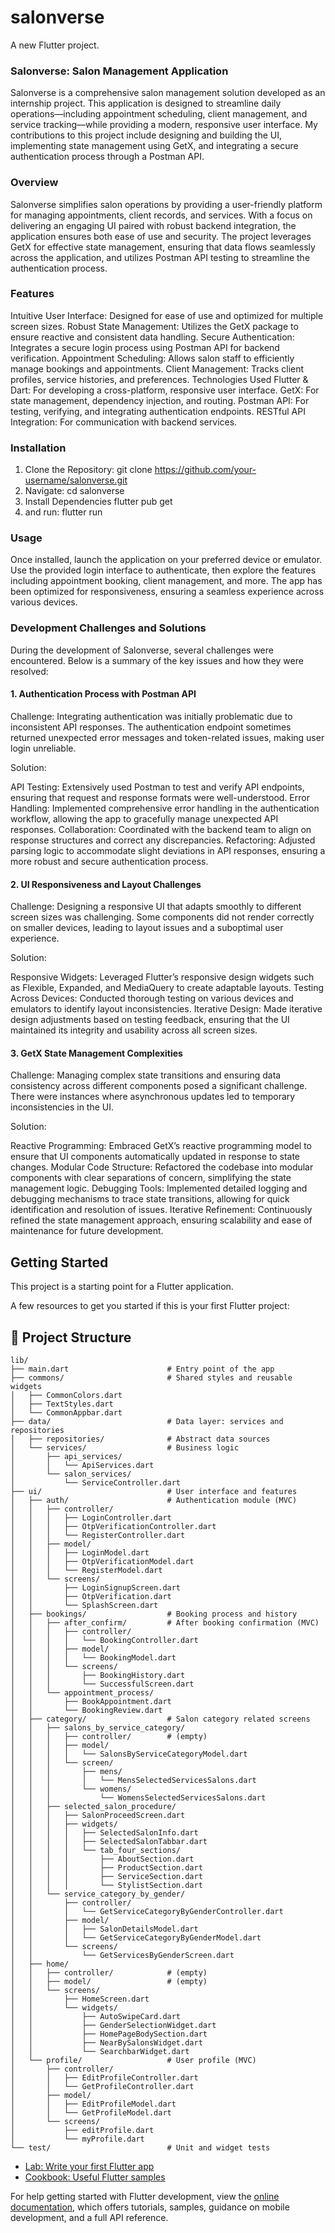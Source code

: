 # salonverse

A new Flutter project.

### Salonverse: Salon Management Application
Salonverse is a comprehensive salon management solution developed as an internship project. This application is designed to streamline daily operations—including appointment scheduling, client management, and service tracking—while providing a modern, responsive user interface. My contributions to this project include designing and building the UI, implementing state management using GetX, and integrating a secure authentication process through a Postman API.

### Overview
Salonverse simplifies salon operations by providing a user-friendly platform for managing appointments, client records, and services. With a focus on delivering an engaging UI paired with robust backend integration, the application ensures both ease of use and security. The project leverages GetX for effective state management, ensuring that data flows seamlessly across the application, and utilizes Postman API testing to streamline the authentication process.

### Features
Intuitive User Interface: Designed for ease of use and optimized for multiple screen sizes.
Robust State Management: Utilizes the GetX package to ensure reactive and consistent data handling.
Secure Authentication: Integrates a secure login process using Postman API for backend verification.
Appointment Scheduling: Allows salon staff to efficiently manage bookings and appointments.
Client Management: Tracks client profiles, service histories, and preferences.
Technologies Used
Flutter & Dart: For developing a cross-platform, responsive user interface.
GetX: For state management, dependency injection, and routing.
Postman API: For testing, verifying, and integrating authentication endpoints.
RESTful API Integration: For communication with backend services.
### Installation
1. Clone the Repository:
   git clone https://github.com/your-username/salonverse.git
2. Navigate:
   cd salonverse
3. Install Dependencies
   flutter pub get
4. and run: flutter run


### Usage
Once installed, launch the application on your preferred device or emulator. Use the provided login interface to authenticate, then explore the features including appointment booking, client management, and more. The app has been optimized for responsiveness, ensuring a seamless experience across various devices.

### Development Challenges and Solutions
During the development of Salonverse, several challenges were encountered. Below is a summary of the key issues and how they were resolved:

#### 1. Authentication Process with Postman API
Challenge:
Integrating authentication was initially problematic due to inconsistent API responses. The authentication endpoint sometimes returned unexpected error messages and token-related issues, making user login unreliable.

Solution:

API Testing: Extensively used Postman to test and verify API endpoints, ensuring that request and response formats were well-understood.
Error Handling: Implemented comprehensive error handling in the authentication workflow, allowing the app to gracefully manage unexpected API responses.
Collaboration: Coordinated with the backend team to align on response structures and correct any discrepancies.
Refactoring: Adjusted parsing logic to accommodate slight deviations in API responses, ensuring a more robust and secure authentication process.
#### 2. UI Responsiveness and Layout Challenges
Challenge:
Designing a responsive UI that adapts smoothly to different screen sizes was challenging. Some components did not render correctly on smaller devices, leading to layout issues and a suboptimal user experience.

Solution:

Responsive Widgets: Leveraged Flutter’s responsive design widgets such as Flexible, Expanded, and MediaQuery to create adaptable layouts.
Testing Across Devices: Conducted thorough testing on various devices and emulators to identify layout inconsistencies.
Iterative Design: Made iterative design adjustments based on testing feedback, ensuring that the UI maintained its integrity and usability across all screen sizes.
#### 3. GetX State Management Complexities
Challenge:
Managing complex state transitions and ensuring data consistency across different components posed a significant challenge. There were instances where asynchronous updates led to temporary inconsistencies in the UI.

Solution:

Reactive Programming: Embraced GetX’s reactive programming model to ensure that UI components automatically updated in response to state changes.
Modular Code Structure: Refactored the codebase into modular components with clear separations of concern, simplifying the state management logic.
Debugging Tools: Implemented detailed logging and debugging mechanisms to trace state transitions, allowing for quick identification and resolution of issues.
Iterative Refinement: Continuously refined the state management approach, ensuring scalability and ease of maintenance for future development.

## Getting Started

This project is a starting point for a Flutter application.

A few resources to get you started if this is your first Flutter project:


## 📂 Project Structure

```
lib/
├── main.dart                      # Entry point of the app
├── commons/                       # Shared styles and reusable widgets
│   ├── CommonColors.dart
│   ├── TextStyles.dart
│   └── CommonAppbar.dart
├── data/                          # Data layer: services and repositories
│   ├── repositories/              # Abstract data sources
│   └── services/                  # Business logic
│       ├── api_services/
│       │   └── ApiServices.dart
│       └── salon_services/
│           └── ServiceController.dart
├── ui/                            # User interface and features
│   ├── auth/                      # Authentication module (MVC)
│   │   ├── controller/
│   │   │   ├── LoginController.dart
│   │   │   ├── OtpVerificationController.dart
│   │   │   └── RegisterController.dart
│   │   ├── model/
│   │   │   ├── LoginModel.dart
│   │   │   ├── OtpVerificationModel.dart
│   │   │   └── RegisterModel.dart
│   │   └── screens/
│   │       ├── LoginSignupScreen.dart
│   │       ├── OtpVerification.dart
│   │       └── SplashScreen.dart
│   ├── bookings/                  # Booking process and history
│   │   ├── after_confirm/         # After booking confirmation (MVC)
│   │   │   ├── controller/
│   │   │   │   └── BookingController.dart
│   │   │   ├── model/
│   │   │   │   └── BookingModel.dart
│   │   │   └── screens/
│   │   │       ├── BookingHistory.dart
│   │   │       └── SuccessfulScreen.dart
│   │   └── appointment_process/
│   │       ├── BookAppointment.dart
│   │       └── BookingReview.dart
│   ├── category/                  # Salon category related screens
│   │   ├── salons_by_service_category/
│   │   │   ├── controller/        # (empty)
│   │   │   ├── model/
│   │   │   │   └── SalonsByServiceCategoryModel.dart
│   │   │   └── screen/
│   │   │       ├── mens/
│   │   │       │   └── MensSelectedServicesSalons.dart
│   │   │       └── womens/
│   │   │           └── WomensSelectedServicesSalons.dart
│   │   ├── selected_salon_procedure/
│   │   │   ├── SalonProceedScreen.dart
│   │   │   ├── widgets/
│   │   │   │   ├── SelectedSalonInfo.dart
│   │   │   │   ├── SelectedSalonTabbar.dart
│   │   │   │   └── tab_four_sections/
│   │   │   │       ├── AboutSection.dart
│   │   │   │       ├── ProductSection.dart
│   │   │   │       ├── ServiceSection.dart
│   │   │   │       └── StylistSection.dart
│   │   └── service_category_by_gender/
│   │       ├── controller/
│   │       │   └── GetServiceCategoryByGenderController.dart
│   │       ├── model/
│   │       │   ├── SalonDetailsModel.dart
│   │       │   └── GetServiceCategoryByGenderModel.dart
│   │       └── screens/
│   │           └── GetServicesByGenderScreen.dart
│   ├── home/
│   │   ├── controller/            # (empty)
│   │   ├── model/                 # (empty)
│   │   └── screens/
│   │       ├── HomeScreen.dart
│   │       └── widgets/
│   │           ├── AutoSwipeCard.dart
│   │           ├── GenderSelectionWidget.dart
│   │           ├── HomePageBodySection.dart
│   │           ├── NearBySalonsWidget.dart
│   │           └── SearchbarWidget.dart
│   └── profile/                   # User profile (MVC)
│       ├── controller/
│       │   ├── EditProfileController.dart
│       │   └── GetProfileController.dart
│       ├── model/
│       │   ├── EditProfileModel.dart
│       │   └── GetProfileModel.dart
│       └── screens/
│           ├── editProfile.dart
│           └── myProfile.dart
└── test/                          # Unit and widget tests
```




- [Lab: Write your first Flutter app](https://docs.flutter.dev/get-started/codelab)
- [Cookbook: Useful Flutter samples](https://docs.flutter.dev/cookbook)

For help getting started with Flutter development, view the
[online documentation](https://docs.flutter.dev/), which offers tutorials,
samples, guidance on mobile development, and a full API reference.
